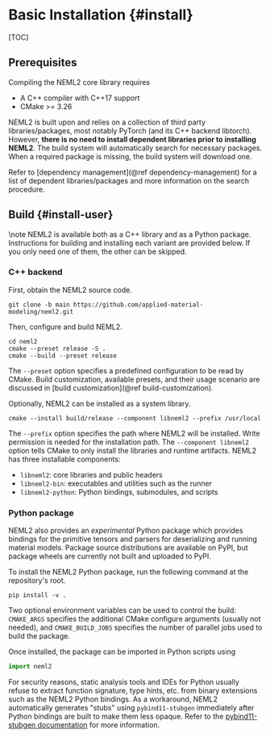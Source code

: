 # Basic Installation {#install}

[TOC]

## Prerequisites

Compiling the NEML2 core library requires
- A C++ compiler with C++17 support
- CMake >= 3.26

NEML2 is built upon and relies on a collection of third party libraries/packages, most notably PyTorch (and its C++ backend libtorch). However, **there is no need to install dependent libraries prior to installing NEML2**. The build system will automatically search for necessary packages. When a required package is missing, the build system will download one.

Refer to [dependency management](@ref dependency-management) for a list of dependent libraries/packages and more information on the search procedure.

## Build {#install-user}

\note
NEML2 is available both as a C++ library and as a Python package. Instructions for building and installing each variant are provided below. If you only need one of them, the other can be skipped.

### C++ backend

First, obtain the NEML2 source code.

```
git clone -b main https://github.com/applied-material-modeling/neml2.git
```

Then, configure and build NEML2.

```
cd neml2
cmake --preset release -S .
cmake --build --preset release
```
The `--preset` option specifies a predefined configuration to be read by CMake. Build customization, available presets, and their usage scenario are discussed in [build customization](@ref build-customization).

Optionally, NEML2 can be installed as a system library.
```
cmake --install build/release --component libneml2 --prefix /usr/local
```
The `--prefix` option specifies the path where NEML2 will be installed. Write permission is needed for the installation path. The `--component libneml2` option tells CMake to only install the libraries and runtime artifacts. NEML2 has three installable components:
- `libneml2`: core libraries and public headers
- `libneml2-bin`: executables and utilities such as the runner
- `libneml2-python`: Python bindings, submodules, and scripts

### Python package

NEML2 also provides an _experimental_ Python package which provides bindings for the primitive tensors and parsers for deserializing and running material models. Package source distributions are available on PyPI, but package wheels are currently not built and uploaded to PyPI.

To install the NEML2 Python package, run the following command at the repository's root.

```
pip install -v .
```
Two optional environment variables can be used to control the build: `CMAKE_ARGS` specifies the additional CMake configure arguments (usually not needed), and `CMAKE_BUILD_JOBS` specifies the number of parallel jobs used to build the package.

Once installed, the package can be imported in Python scripts using

```python
import neml2
```

For security reasons, static analysis tools and IDEs for Python usually refuse to extract function signature, type hints, etc. from binary extensions such as the NEML2 Python bindings. As a workaround, NEML2 automatically generates "stubs" using `pybind11-stubgen` immediately after Python bindings are built to make them less opaque. Refer to the [pybind11-stubgen documentation](https://pypi.org/project/pybind11-stubgen/) for more information.
